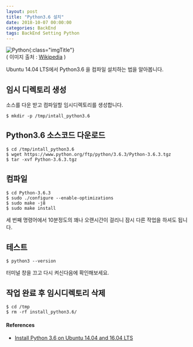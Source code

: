 ```yaml
---
layout: post
title: "Python3.6 설치"
date: 2018-10-07 00:00:00
categories: BackEnd
tags: BackEnd Setting Python
---
```


![Python](https://upload.wikimedia.org/wikipedia/commons/thumb/f/f8/Python_logo_and_wordmark.svg/260px-Python_logo_and_wordmark.svg.png){:class="imgTitle"}   
( 이미지 출처 : [Wikipedia](https://en.wikipedia.org/wiki/Python_(programming_language)) )  

Ubuntu 14.04 LTS에서 Python3.6 을 컴파일 설치하는 법을 알아봅니다.  

<!--more-->

## 임시 디렉토리 생성

소스를 다운 받고 컴파일할 임시디렉토리를 생성합니다.  

~~~terminal
$ mkdir -p /tmp/intall_python3.6
~~~

## Python3.6 소스코드 다운로드

~~~terminal
$ cd /tmp/intall_python3.6
$ wget https://www.python.org/ftp/python/3.6.3/Python-3.6.3.tgz
$ tar -xvf Python-3.6.3.tgz
~~~

## 컴파일

~~~terminal
$ cd Python-3.6.3
$ sudo ./configure --enable-optimizations
$ sudo make -j8
$ sudo make install
~~~

세 번째 명령어에서 10분정도의 꽤나 오랜시간이 걸리니 잠시 다른 작업을 하셔도 됩니다.  

## 테스트

~~~terminal
$ python3 --version
~~~

터미널 창을 끄고 다시 켜신다음에 확인해보세요.  

## 작업 완료 후 임시디렉토리 삭제 

~~~terminal
$ cd /tmp
$ rm -rf install_python3.6/
~~~

#### References

  * [Install Python 3.6 on Ubuntu 14.04 and 16.04 LTS](http://devopspy.com/python/install-python-3-6-ubuntu-lts/)



